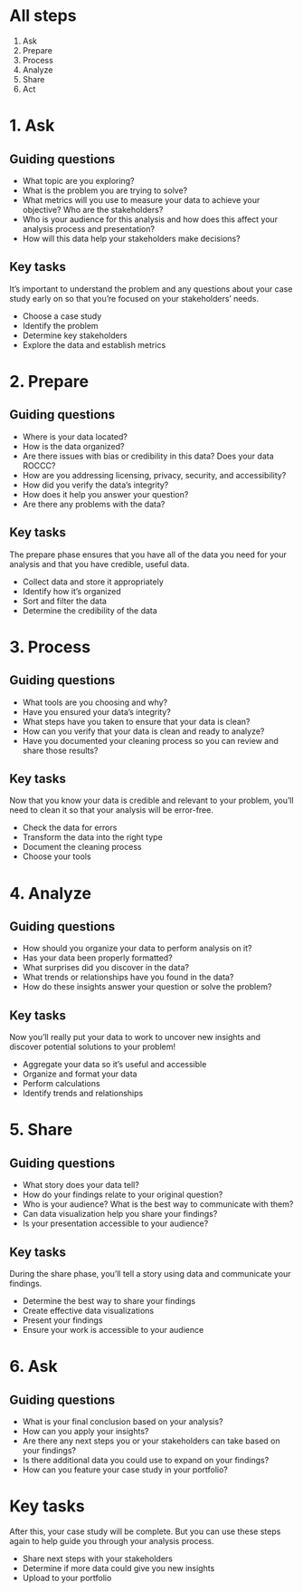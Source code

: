 # All steps
1. Ask
2. Prepare
3. Process
4. Analyze
5. Share
6. Act

# 1. Ask
## Guiding questions
* What topic are you exploring?
* What is the problem you are trying to solve?
* What metrics will you use to measure your data to achieve your objective? Who are the stakeholders?
* Who is your audience for this analysis and how does this affect your analysis process and presentation?
* How will this data help your stakeholders make decisions?

## Key tasks
It’s important to understand the problem and any questions about your case study early on so that you’re focused on your stakeholders’ needs.
* Choose a case study
* Identify the problem
* Determine key stakeholders
* Explore the data and establish metrics

# 2. Prepare
## Guiding questions
* Where is your data located?
* How is the data organized?
* Are there issues with bias or credibility in this data? Does your data ROCCC?
* How are you addressing licensing, privacy, security, and accessibility?
* How did you verify the data’s integrity?
* How does it help you answer your question?
* Are there any problems with the data?

## Key tasks
The prepare phase ensures that you have all of the data you need for your analysis and that you have credible, useful data.
* Collect data and store it appropriately
* Identify how it’s organized
* Sort and filter the data
* Determine the credibility of the data

# 3. Process
## Guiding questions
* What tools are you choosing and why?
* Have you ensured your data’s integrity?
* What steps have you taken to ensure that your data is clean?
* How can you verify that your data is clean and ready to analyze?
* Have you documented your cleaning process so you can review and share those results?

## Key tasks
Now that you know your data is credible and relevant to your problem, you’ll need to clean it so that your analysis will be error-free.
* Check the data for errors
* Transform the data into the right type
* Document the cleaning process
* Choose your tools

# 4. Analyze
## Guiding questions
* How should you organize your data to perform analysis on it?
* Has your data been properly formatted?
* What surprises did you discover in the data?
* What trends or relationships have you found in the data?
* How do these insights answer your question or solve the problem?
## Key tasks
Now you’ll really put your data to work to uncover new insights and discover potential solutions to your problem!
* Aggregate your data so it’s useful and accessible
* Organize and format your data
* Perform calculations
* Identify trends and relationships

# 5. Share
## Guiding questions
* What story does your data tell?
* How do your findings relate to your original question?
* Who is your audience? What is the best way to communicate with them?
* Can data visualization help you share your findings?
* Is your presentation accessible to your audience?
## Key tasks
During the share phase, you’ll tell a story using data and communicate your findings.
* Determine the best way to share your findings
* Create effective data visualizations
* Present your findings
* Ensure your work is accessible to your audience

# 6. Ask
## Guiding questions
* What is your final conclusion based on your analysis?
* How can you apply your insights?
* Are there any next steps you or your stakeholders can take based on your findings?
* Is there additional data you could use to expand on your findings?
* How can you feature your case study in your portfolio?

# Key tasks
After this, your case study will be complete. But you can use these steps again to help guide you through your analysis process.
* Share next steps with your stakeholders
* Determine if more data could give you new insights
* Upload to your portfolio